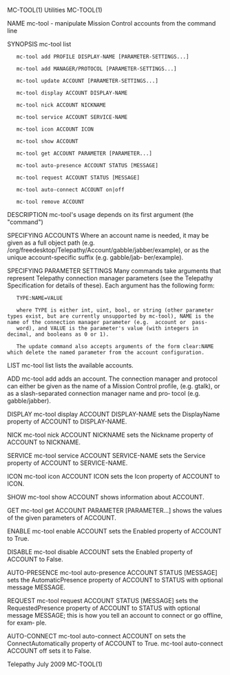 MC-TOOL(1)                                                                                        Utilities                                                                                        MC-TOOL(1)



NAME
       mc-tool - manipulate Mission Control accounts from the command line

SYNOPSIS
       mc-tool list

       mc-tool add PROFILE DISPLAY-NAME [PARAMETER-SETTINGS...]

       mc-tool add MANAGER/PROTOCOL [PARAMETER-SETTINGS...]

       mc-tool update ACCOUNT [PARAMETER-SETTINGS...]

       mc-tool display ACCOUNT DISPLAY-NAME

       mc-tool nick ACCOUNT NICKNAME

       mc-tool service ACCOUNT SERVICE-NAME

       mc-tool icon ACCOUNT ICON

       mc-tool show ACCOUNT

       mc-tool get ACCOUNT PARAMETER [PARAMETER...]

       mc-tool auto-presence ACCOUNT STATUS [MESSAGE]

       mc-tool request ACCOUNT STATUS [MESSAGE]

       mc-tool auto-connect ACCOUNT on|off

       mc-tool remove ACCOUNT

DESCRIPTION
       mc-tool's usage depends on its first argument (the "command")


   SPECIFYING ACCOUNTS
       Where  an  account name is needed, it may be given as a full object path (e.g.  /org/freedesktop/Telepathy/Account/gabble/jabber/example), or as the unique account-specific suffix (e.g.  gabble/jab‐
       ber/example).


   SPECIFYING PARAMETER SETTINGS
       Many commands take arguments that represent Telepathy connection manager parameters (see the Telepathy Specification for details of these). Each argument has the following form:

       TYPE:NAME=VALUE

       where TYPE is either int, uint, bool, or string (other parameter types exist, but are currently unsupported by mc-tool), NAME is the name of the connection manager parameter (e.g.  account or  pass‐
       word), and VALUE is the parameter's value (with integers in decimal, and booleans as 0 or 1).

       The update command also accepts arguments of the form clear:NAME which delete the named parameter from the account configuration.

   LIST
       mc-tool list lists the available accounts.


   ADD
       mc-tool add adds an account. The connection manager and protocol can either be given as the name of a Mission Control profile, (e.g.  gtalk), or as a slash-separated connection manager name and pro‐
       tocol (e.g.  gabble/jabber).


   DISPLAY
       mc-tool display ACCOUNT DISPLAY-NAME sets the DisplayName property of ACCOUNT to DISPLAY-NAME.


   NICK
       mc-tool nick ACCOUNT NICKNAME sets the Nickname property of ACCOUNT to NICKNAME.


   SERVICE
       mc-tool service ACCOUNT SERVICE-NAME sets the Service property of ACCOUNT to SERVICE-NAME.


   ICON
       mc-tool icon ACCOUNT ICON sets the Icon property of ACCOUNT to ICON.


   SHOW
       mc-tool show ACCOUNT shows information about ACCOUNT.


   GET
       mc-tool get ACCOUNT PARAMETER [PARAMETER...]  shows the values of the given parameters of ACCOUNT.


   ENABLE
       mc-tool enable ACCOUNT sets the Enabled property of ACCOUNT to True.


   DISABLE
       mc-tool disable ACCOUNT sets the Enabled property of ACCOUNT to False.


   AUTO-PRESENCE
       mc-tool auto-presence ACCOUNT STATUS [MESSAGE] sets the AutomaticPresence property of ACCOUNT to STATUS with optional message MESSAGE.


   REQUEST
       mc-tool request ACCOUNT STATUS [MESSAGE] sets the RequestedPresence property of ACCOUNT to STATUS with optional message MESSAGE; this is how you tell an account to connect or go offline,  for  exam‐
       ple.


   AUTO-CONNECT
       mc-tool auto-connect ACCOUNT on sets the ConnectAutomatically property of ACCOUNT to True.  mc-tool auto-connect ACCOUNT off sets it to False.



Telepathy                                                                                         July 2009                                                                                        MC-TOOL(1)
